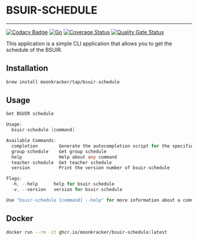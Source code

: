 # BSUIR-SCHEDULE

---

[![Codacy Badge](https://app.codacy.com/project/badge/Grade/e66106cfb7234eda8b4fb516dc872c55)](https://www.codacy.com/gh/moonkracker/bsuir-schedule/dashboard?utm_source=github.com&amp;utm_medium=referral&amp;utm_content=moonkracker/bsuir-schedule&amp;utm_campaign=Badge_Grade) [![Go](https://github.com/moonkracker/bsuir-schedule/actions/workflows/bsuir-schedule.yml/badge.svg)](https://github.com/moonkracker/bsuir-schedule/actions/workflows/bsuir-schedule.yml) [![Coverage Status](https://coveralls.io/repos/github/moonkracker/bsuir-schedule/badge.svg?branch=master)](https://coveralls.io/github/moonkracker/bsuir-schedule?branch=master) [![Quality Gate Status](https://sonarcloud.io/api/project_badges/measure?project=moonkracker_bsuir-schedule&metric=alert_status)](https://sonarcloud.io/summary/new_code?id=moonkracker_bsuir-schedule)

This application is a simple CLI application that allows you to get the schedule of the BSUIR.

## Installation

```bash
brew install moonkracker/tap/bsuir-schedule
```

## Usage

```go
Get BSUIR schedule

Usage:
  bsuir-schedule [command]

Available Commands:
  completion        Generate the autocompletion script for the specified shell
  group-schedule    Get group schedule
  help              Help about any command
  teacher-schedule  Get teacher schedule
  version           Print the version number of bsuir-schedule

Flags:
  -h, --help      help for bsuir-schedule
  -v, --version   version for bsuir-schedule

Use "bsuir-schedule [command] --help" for more information about a command.
```

## Docker

```bash
docker run --rm -it ghcr.io/moonkracker/bsuir-schedule:latest
```
